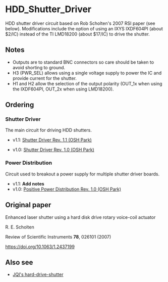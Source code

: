 # HDD_Shutter_Driver #

HDD shutter driver circuit based on Rob Scholten's 2007 RSI paper (see below). Modifications include the option of using an IXYS IXDF604PI (about $2/IC) instead of the TI LMD18200 (about $17/IC) to drive the shutter. 

## Notes ##
- Outputs are to standard BNC connectors so care should be taken to avoid shorting to ground. 
- H3 (PWR_SEL) allows using a single voltage supply to power the IC and provide current for the shutter. 
- H1 and H2 allow the selection of the output polarity (OUT_1x when using the IXDF604PI, OUT_2x when using LMD18200). 

## Ordering ##
### Shutter Driver ###
The main circuit for driving HDD shutters. 

- v1.1: <a href="https://oshpark.com/shared_projects/gJmzOIRQ">Shutter Driver Rev. 1.1 (OSH Park)</a>

- v1.0: <a href="https://oshpark.com/shared_projects/CgeGIYMU">Shutter Driver Rev. 1.0 (OSH Park)</a>

### Power Distribution ###
Circuit used to breakout a power supply for multiple shutter driver boards. 
- v1.1: **Add notes**
- v1.0: <a href="https://oshpark.com/shared_projects/fE8gVI9B">Positive Power Distribution Rev. 1.0 (OSH Park)</a>

## Original paper ## 
Enhanced laser shutter using a hard disk drive rotary voice-coil actuator

R. E. Scholten

Review of Scientific Instruments <b>78</b>, 026101 (2007)

https://doi.org/10.1063/1.2437199

## Also see ##
- <a href="https://github.com/JQIamo/hard-drive-shutter">JQI's hard-drive-shutter</a>
